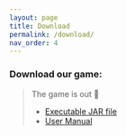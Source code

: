 ```yaml
---
layout: page
title: Download
permalink: /download/
nav_order: 4
---
```

### Download our game:
> The game is out 👾
> * [Executable JAR file]()
> * [User Manual](/files/user_manual.pdf)
